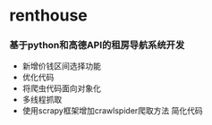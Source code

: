 # renthouse
### 基于python和高德API的租房导航系统开发  
- 新增价钱区间选择功能
- 优化代码
- 将爬虫代码面向对象化
- 多线程抓取 
- 使用scrapy框架增加crawlspider爬取方法 简化代码
